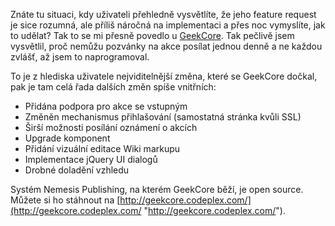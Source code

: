 <!-- dcterms:identifier = aspnetcz#368 -->
<!-- dcterms:title = GeekCore – nová verze a zdrojáky ke stažení -->
<!-- dcterms:abstract = Znáte tu situaci, kdy uživateli přehledně vysvětlíte, že jeho feature request je sice rozumná, ale příliš náročná na implementaci a přes noc vymyslíte, jak to udělat? Tak to se mi přesně povedlo u GeekCore. -->
<!-- np9:categoryId = 7 -->
<!-- x4w:category = Software -->
<!-- np9:authorId = 1 -->
<!-- np9:authorEmail = michal.valasek@altairis.cz -->
<!-- dcterms:creator = Michal Altair Valášek -->
<!-- dcterms:created = 2012-02-21T01:09:44.237+01:00 -->
<!-- dcterms:dateAccepted = 2012-02-21T01:09:45+01:00 -->
<!-- x4w:pictureWidth = 150 -->
<!-- x4w:pictureHeight = 150 -->
<!-- x4w:pictureUrl = /perex-pictures/20120221-geekcore-nova-verze-a-zdrojaky-ke-stazeni.png -->

Znáte tu situaci, kdy uživateli přehledně vysvětlíte, že jeho feature request je sice rozumná, ale příliš náročná na implementaci a přes noc vymyslíte, jak to udělat? Tak to se mi přesně povedlo u [GeekCore](http://www.geekcore.cz/). Tak pečlivě jsem vysvětlil, proč nemůžu pozvánky na akce posílat jednou denně a ne každou zvlášť, až jsem to naprogramoval.

To je z hlediska uživatele nejviditelnější změna, které se GeekCore dočkal, pak je tam celá řada dalších změn spíše vnitřních:

*   Přidána podpora pro akce se vstupným 
*   Změněn mechanismus přihlašování (samostatná stránka kvůli SSL) 
*   Širší možnosti posílání oznámení o akcích 
*   Upgrade komponent 
*   Přidání vizuální editace Wiki markupu 
*   Implementace jQuery UI dialogů 
*   Drobné doladění vzhledu  

Systém Nemesis Publishing, na kterém GeekCore běží, je open source. Můžete si ho stáhnout na [http://geekcore.codeplex.com/](http://geekcore.codeplex.com/ "http://geekcore.codeplex.com/").